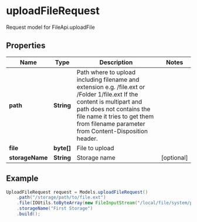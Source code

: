 # uploadFileRequest

Request model for FileApi.uploadFile

## Properties

Name | Type | Description | Notes
---- | ---- | ----------- | -----
**path** | **String**| Path where to upload including filename and extension e.g. /file.ext or /Folder 1/file.ext             If the content is multipart and path does not contains the file name it tries to get them from filename parameter             from Content-Disposition header.              |
**file** | **byte[]**| File to upload |
**storageName** | **String**| Storage name | [optional]

## Example
```java
UploadFileRequest request = Models.uploadFileRequest()
    .path("/storage/path/to/file.ext")
    .file(IOUtils.toByteArray(new FileInputStream("/local/file/system/path/to/file.ext")))
    .storageName("First Storage")
    .build();
```

